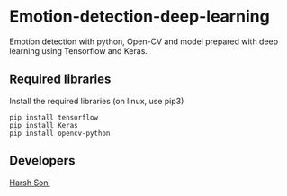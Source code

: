# Emotion-detection-deep-learning
Emotion detection with python, Open-CV and model prepared with deep learning using Tensorflow and Keras.

## Required libraries
Install the required libraries (on linux, use pip3)
```
pip install tensorflow
pip install Keras
pip install opencv-python
```
## Developers
[Harsh Soni](https://www.linkedin.com/in/harsh24soni)
